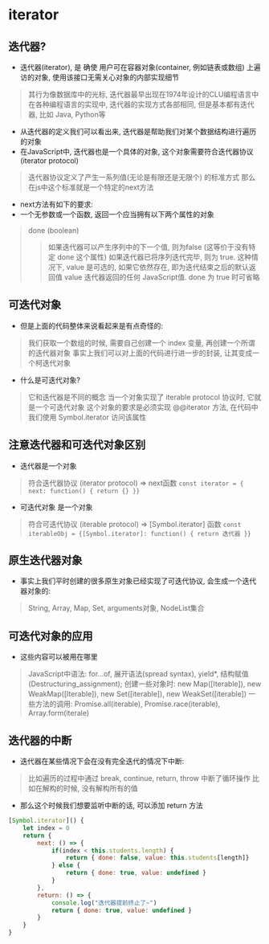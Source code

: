 # iterator

## 迭代器?

* 迭代器(iterator), 是 确使 用户可在容器对象(container, 例如链表或数组) 上遍访的对象, 使用该接口无需关心对象的内部实现细节

> 其行为像数据库中的光标, 迭代器最早出现在1974年设计的CLU编程语言中
> 在各种编程语言的实现中, 迭代器的实现方式各部相同, 但是基本都有迭代器, 比如 Java, Python等

* 从迭代器的定义我们可以看出来, 迭代器是帮助我们对某个数据结构进行遍历的对象
* 在JavaScript中, 迭代器也是一个具体的对象, 这个对象需要符合迭代器协议(iterator protocol)

> 迭代器协议定义了产生一系列值(无论是有限还是无限个) 的标准方式
> 那么在js中这个标准就是一个特定的next方法

* next方法有如下的要求:
* 一个无参数或一个函数, 返回一个应当拥有以下两个属性的对象

> done (boolean)
>> 如果迭代器可以产生序列中的下一个值, 则为false  (这等价于没有特定 done 这个属性)
>> 如果迭代器已将序列迭代完毕, 则为 true. 这种情况下, value 是可选的, 如果它依然存在, 即为迭代结束之后的默认返回值
> value
>> 迭代器返回的任何 JavaScript值. done 为 true 时可省略

## 可迭代对象

* 但是上面的代码整体来说看起来是有点奇怪的:

> 我们获取一个数组的时候, 需要自己创建一个 index 变量, 再创建一个所谓的迭代器对象
> 事实上我们可以对上面的代码进行进一步的封装, 让其变成一个柯迭代对象

* 什么是可迭代对象?

> 它和迭代器是不同的概念
> 当一个对象实现了 iterable protocol 协议时, 它就是一个可迭代对象
> 这个对象的要求是必须实现 @@iterator 方法, 在代码中我们使用 Symbol.iterator 访问该属性

## 注意迭代器和可迭代对象区别

* 迭代器是一个对象

> 符合迭代器协议 (iterator protocol) => next函数
> `const iterator = { next: function() { return {} }}`

* 可迭代对象 是一个对象

> 符合可迭代协议 (iterable protocol) => [Symbol.iterator] 函数
> `const iterableObj = {[Symbol.iterator]: function() { return 迭代器 }}`

## 原生迭代器对象

* 事实上我们平时创建的很多原生对象已经实现了可迭代协议, 会生成一个迭代器对象的:

> String, Array, Map, Set, arguments对象, NodeList集合

## 可迭代对象的应用

* 这些内容可以被用在哪里

> JavaScript中语法: for...of, 展开语法(spread syntax), yield*, 结构赋值(Destructuring_assignment);
> 创建一些对象时: new Map([Iterable]), new WeakMap([Iterable]), new Set([iterable]), new WeakSet([iterable])
> 一些方法的调用: Promise.all(iterable), Promise.race(iterable), Array.form(iterale)

## 迭代器的中断

* 迭代器在某些情况下会在没有完全迭代的情况下中断:

> 比如遍历的过程中通过 break, continue, return, throw 中断了循环操作
> 比如在解构的时候, 没有解构所有的值

* 那么这个时候我们想要监听中断的话, 可以添加 return 方法

```js
[Symbol.iterator]() {
    let index = 0
    return {
        next: () => {
            if(index < this.students.length) {
                return { done: false, value: this.students[length]}
            } else {
                return { done: true, value: undefined }
            }
        },
        return: () => {
            console.log("迭代器提前终止了~")
            return { done: true, value: undefined }
        }
    }
}
```